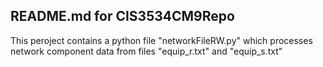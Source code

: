 ## README.md for CIS3534CM9Repo

This peroject contains a python file "networkFileRW.py" which processes
network component data from files "equip_r.txt" and "equip_s.txt"